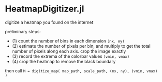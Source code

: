# HeatmapDigitizer.jl
digitize a heatmap you found on the internet


preliminary steps: 

- (1) count the number of bins in each dimension `(nx, ny)`
- (2) estimate the number of pixels per bin, and multiply to get the total number of pixels along each axis. crop the image exactly
- (3) record the extrema of the colorbar values `(vmin, vmax)`
- (4) crop the heatmap to remove the black boundary


then call `M = digitize_map( map_path, scale_path, (nx, ny), (vmin, vmax) )`
